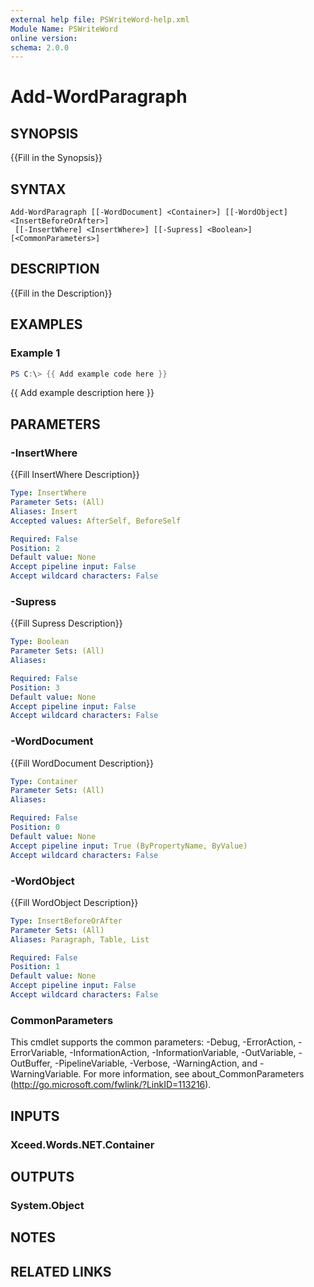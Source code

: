 ```yaml
---
external help file: PSWriteWord-help.xml
Module Name: PSWriteWord
online version:
schema: 2.0.0
---
```


# Add-WordParagraph

## SYNOPSIS
{{Fill in the Synopsis}}

## SYNTAX

```
Add-WordParagraph [[-WordDocument] <Container>] [[-WordObject] <InsertBeforeOrAfter>]
 [[-InsertWhere] <InsertWhere>] [[-Supress] <Boolean>] [<CommonParameters>]
```

## DESCRIPTION
{{Fill in the Description}}

## EXAMPLES

### Example 1
```powershell
PS C:\> {{ Add example code here }}
```

{{ Add example description here }}

## PARAMETERS

### -InsertWhere
{{Fill InsertWhere Description}}

```yaml
Type: InsertWhere
Parameter Sets: (All)
Aliases: Insert
Accepted values: AfterSelf, BeforeSelf

Required: False
Position: 2
Default value: None
Accept pipeline input: False
Accept wildcard characters: False
```

### -Supress
{{Fill Supress Description}}

```yaml
Type: Boolean
Parameter Sets: (All)
Aliases:

Required: False
Position: 3
Default value: None
Accept pipeline input: False
Accept wildcard characters: False
```

### -WordDocument
{{Fill WordDocument Description}}

```yaml
Type: Container
Parameter Sets: (All)
Aliases:

Required: False
Position: 0
Default value: None
Accept pipeline input: True (ByPropertyName, ByValue)
Accept wildcard characters: False
```

### -WordObject
{{Fill WordObject Description}}

```yaml
Type: InsertBeforeOrAfter
Parameter Sets: (All)
Aliases: Paragraph, Table, List

Required: False
Position: 1
Default value: None
Accept pipeline input: False
Accept wildcard characters: False
```

### CommonParameters
This cmdlet supports the common parameters: -Debug, -ErrorAction, -ErrorVariable, -InformationAction, -InformationVariable, -OutVariable, -OutBuffer, -PipelineVariable, -Verbose, -WarningAction, and -WarningVariable. For more information, see about_CommonParameters (http://go.microsoft.com/fwlink/?LinkID=113216).

## INPUTS

### Xceed.Words.NET.Container

## OUTPUTS

### System.Object

## NOTES

## RELATED LINKS
